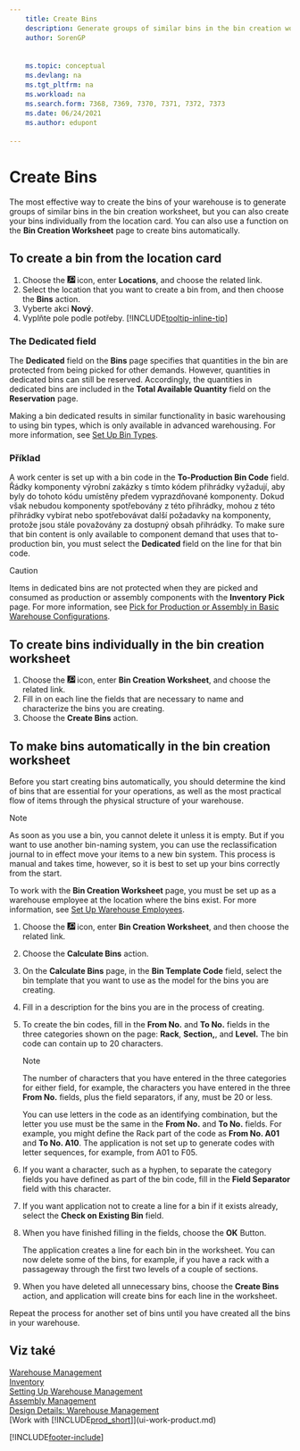 ```yaml
---
    title: Create Bins
    description: Generate groups of similar bins in the bin creation worksheet, create bins individually on the location card, or automatically on the Bin Creation Worksheet.
    author: SorenGP


    ms.topic: conceptual
    ms.devlang: na
    ms.tgt_pltfrm: na
    ms.workload: na
    ms.search.form: 7368, 7369, 7370, 7371, 7372, 7373
    ms.date: 06/24/2021
    ms.author: edupont

---
```

# Create Bins

The most effective way to create the bins of your warehouse is to generate groups of similar bins in the bin creation worksheet, but you can also create your bins individually from the location card. You can also use a function on the **Bin Creation Worksheet** page to create bins automatically.

## To create a bin from the location card

1. Choose the ![Lightbulb that opens the Tell Me feature.](media/ui-search/search_small.png "Tell me what you want to do") icon, enter **Locations**, and choose the related link.
2. Select the location that you want to create a bin from, and then choose the **Bins** action.
3. Vyberte akci **Nový**.
4. Vyplňte pole podle potřeby. [!INCLUDE[tooltip-inline-tip](includes/tooltip-inline-tip_md.md)]

### The Dedicated field

The **Dedicated** field on the **Bins** page specifies that quantities in the bin are protected from being picked for other demands. However, quantities in dedicated bins can still be reserved. Accordingly, the quantities in dedicated bins are included in the **Total Available Quantity** field on the **Reservation** page.

Making a bin dedicated results in similar functionality in basic warehousing to using bin types, which is only available in advanced warehousing. For more information, see [Set Up Bin Types](warehouse-how-to-set-up-bin-types.md).

### Příklad

A work center is set up with a bin code in the **To-Production Bin Code** field. Řádky komponenty výrobní zakázky s tímto kódem přihrádky vyžadují, aby byly do tohoto kódu umístěny předem vyprazdňované komponenty. Dokud však nebudou komponenty spotřebovány z této přihrádky, mohou z této přihrádky vybírat nebo spotřebovávat další požadavky na komponenty, protože jsou stále považovány za dostupný obsah přihrádky. To make sure that bin content is only available to component demand that uses that to-production bin, you must select the **Dedicated** field on the line for that bin code.

> [!Caution]
> Items in dedicated bins are not protected when they are picked and consumed as production or assembly components with the **Inventory Pick** page. For more information, see [Pick for Production or Assembly in Basic Warehouse Configurations](warehouse-how-to-pick-for-production.md).

## To create bins individually in the bin creation worksheet

1. Choose the ![Lightbulb that opens the Tell Me feature.](media/ui-search/search_small.png "Tell me what you want to do") icon, enter **Bin Creation Worksheet**, and choose the related link.
2. Fill in on each line the fields that are necessary to name and characterize the bins you are creating.
3. Choose the **Create Bins** action.

## To make bins automatically in the bin creation worksheet

Before you start creating bins automatically, you should determine the kind of bins that are essential for your operations, as well as the most practical flow of items through the physical structure of your warehouse.

> [!NOTE]  
> As soon as you use a bin, you cannot delete it unless it is empty. But if you want to use another bin-naming system, you can use the reclassification journal to in effect move your items to a new bin system. This process is manual and takes time, however, so it is best to set up your bins correctly from the start.

To work with the **Bin Creation Worksheet** page, you must be set up as a warehouse employee at the location where the bins exist. For more information, see [Set Up Warehouse Employees](warehouse-how-to-set-up-warehouse-employees.md).

1. Choose the ![Lightbulb that opens the Tell Me feature.](media/ui-search/search_small.png "Tell me what you want to do") icon, enter **Bin Creation Worksheet**, and then choose the related link.
2. Choose the **Calculate Bins** action.
3. On the **Calculate Bins** page, in the **Bin Template Code** field, select the bin template that you want to use as the model for the bins you are creating.
4. Fill in a description for the bins you are in the process of creating.
5. To create the bin codes, fill in the **From No.** and **To No.** fields in the three categories shown on the page: **Rack**, **Section,**, and **Level.** The bin code can contain up to 20 characters.

   > [!NOTE]  
   > The number of characters that you have entered in the three categories for either field, for example, the characters you have entered in the three **From No.** fields, plus the field separators, if any, must be 20 or less.

   You can use letters in the code as an identifying combination, but the letter you use must be the same in the **From No.** and **To No.** fields. For example, you might define the Rack part of the code as **From No. A01** and **To No. A10**. The application is not set up to generate codes with letter sequences, for example, from A01 to F05.

6. If you want a character, such as a hyphen, to separate the category fields you have defined as part of the bin code, fill in the **Field Separator** field with this character.
7. If you want application not to create a line for a bin if it exists already, select the **Check on Existing Bin** field.
8. When you have finished filling in the fields, choose the **OK** Button.

   The application creates a line for each bin in the worksheet. You can now delete some of the bins, for example, if you have a rack with a passageway through the first two levels of a couple of sections.

9. When you have deleted all unnecessary bins, choose the **Create Bins** action, and application will create bins for each line in the worksheet.

Repeat the process for another set of bins until you have created all the bins in your warehouse.

## Viz také

[Warehouse Management](warehouse-manage-warehouse.md)  
[Inventory](inventory-manage-inventory.md)  
[Setting Up Warehouse Management](warehouse-setup-warehouse.md)     
[Assembly Management](assembly-assemble-items.md)    
[Design Details: Warehouse Management](design-details-warehouse-management.md)  
[Work with [!INCLUDE[prod_short](includes/prod_short.md)]](ui-work-product.md)


[!INCLUDE[footer-include](includes/footer-banner.md)]
